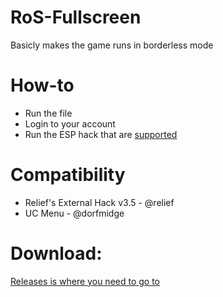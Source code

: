 # RoS-Fullscreen
Basicly makes the game runs in borderless mode

# How-to
- Run the file
- Login to your account
- Run the ESP hack that are [supported](#compatibility)

# Compatibility
- Relief's External Hack v3.5 - @relief
- UC Menu - @dorfmidge

# Download:
[Releases is where you need to go to](https://github.com/Maxhyt/RoS-Fullscreen/releases)
